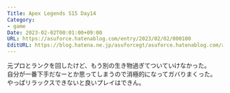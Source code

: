 ```yaml
---
Title: Apex Legends S15 Day14
Category:
- game
Date: 2023-02-02T00:01:00+09:00
URL: https://asuforce.hatenablog.com/entry/2023/02/02/000100
EditURL: https://blog.hatena.ne.jp/asuforcegt/asuforce.hatenablog.com/atom/entry/4207112889959698777
---
```


元プロとランクを回したけど、もう別の生き物過ぎてついていけなかった。  
自分が一番下手だなーとか思ってしまうので消極的になってガバりまくった。  
やっぱリラックスできないと良いプレイはできん。
